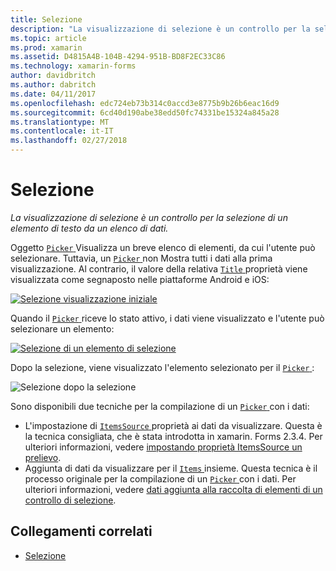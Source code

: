 ```yaml
---
title: Selezione
description: "La visualizzazione di selezione è un controllo per la selezione di un elemento di testo da un elenco di dati."
ms.topic: article
ms.prod: xamarin
ms.assetid: D4815A4B-104B-4294-951B-BD8F2EC33C86
ms.technology: xamarin-forms
author: davidbritch
ms.author: dabritch
ms.date: 04/11/2017
ms.openlocfilehash: edc724eb73b314c0accd3e8775b9b26b6eac16d9
ms.sourcegitcommit: 6cd40d190abe38edd50fc74331be15324a845a28
ms.translationtype: MT
ms.contentlocale: it-IT
ms.lasthandoff: 02/27/2018
---
```

# <a name="picker"></a>Selezione

_La visualizzazione di selezione è un controllo per la selezione di un elemento di testo da un elenco di dati._

Oggetto [ `Picker` ](https://developer.xamarin.com/api/type/Xamarin.Forms.Picker/) Visualizza un breve elenco di elementi, da cui l'utente può selezionare. Tuttavia, un [ `Picker` ](https://developer.xamarin.com/api/type/Xamarin.Forms.Picker/) non Mostra tutti i dati alla prima visualizzazione. Al contrario, il valore della relativa [ `Title` ](https://developer.xamarin.com/api/property/Xamarin.Forms.Picker.Title/) proprietà viene visualizzata come segnaposto nelle piattaforme Android e iOS:

[![](images/picker-initial.png "Selezione visualizzazione iniziale")](images/picker-initial-large.png "selezione visualizzazione iniziale")

Quando il [ `Picker` ](https://developer.xamarin.com/api/type/Xamarin.Forms.Picker/) riceve lo stato attivo, i dati viene visualizzato e l'utente può selezionare un elemento:

[![](images/picker-selection.png "Selezione di un elemento di selezione")](images/picker-selection-large.png "selezione selezione di un elemento")

Dopo la selezione, viene visualizzato l'elemento selezionato per il [ `Picker` ](https://developer.xamarin.com/api/type/Xamarin.Forms.Picker/):

![](images/picker-after-selection.png "Selezione dopo la selezione")

Sono disponibili due tecniche per la compilazione di un [ `Picker` ](https://developer.xamarin.com/api/type/Xamarin.Forms.Picker/) con i dati:

- L'impostazione di [ `ItemsSource` ](https://developer.xamarin.com/api/property/Xamarin.Forms.Picker.ItemsSource/) proprietà ai dati da visualizzare. Questa è la tecnica consigliata, che è stata introdotta in xamarin. Forms 2.3.4. Per ulteriori informazioni, vedere [impostando proprietà ItemsSource un prelievo](populating-itemssource.md).
- Aggiunta di dati da visualizzare per il [ `Items` ](https://developer.xamarin.com/api/property/Xamarin.Forms.Picker.Items/) insieme. Questa tecnica è il processo originale per la compilazione di un [ `Picker` ](https://developer.xamarin.com/api/type/Xamarin.Forms.Picker/) con i dati. Per ulteriori informazioni, vedere [dati aggiunta alla raccolta di elementi di un controllo di selezione](populating-items.md).


## <a name="related-links"></a>Collegamenti correlati

- [Selezione](https://developer.xamarin.com/api/type/Xamarin.Forms.Picker/)
